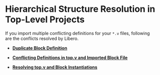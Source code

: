 # Hierarchical Structure Resolution in Top-Level Projects

If you import multiple conflicting definitions for your `*.v` files, following<br /> are the conflicts resolved by Libero.

-   **[Duplicate Block Definition](GUID-8D848FDC-2AF2-4672-BC9A-73C3F8CED79E.md)**  

-   **[Conflicting Definitions in top.v and Imported Block File](GUID-E762A30F-3EAE-4DE7-ACEF-7A3A4B91CE4C.md)**  

-   **[Resolving top.v and Block Instantiations](GUID-D7AC63D8-0BD8-4487-B389-93A27451FBC2.md)**  


